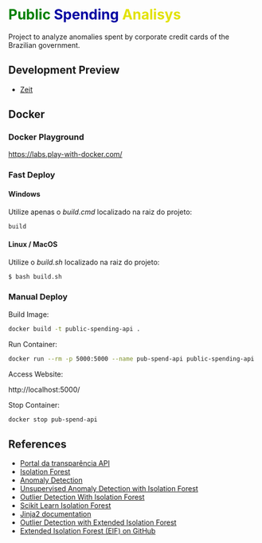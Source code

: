 <h1><span style="color: green;">Public</span> <span style="color: #0000a2;">Spending</span> <span style="color: #e2e200;">Analisys</span></h1>
Project to analyze anomalies spent by corporate credit cards of the Brazilian government.

## Development Preview
- [Zeit](https://zeit.co/)

## Docker

### Docker Playground
https://labs.play-with-docker.com/

### Fast Deploy

#### Windows
Utilize apenas o *build.cmd* localizado na raiz do projeto:

```bash
build
```

#### Linux / MacOS
Utilize o *build.sh* localizado na raiz do projeto:

```bash
$ bash build.sh
```

### Manual Deploy

Build Image:

```bash
docker build -t public-spending-api .
```

Run Container:

```bash
docker run --rm -p 5000:5000 --name pub-spend-api public-spending-api
```

Access Website:

http://localhost:5000/

Stop Container:

```bash
docker stop pub-spend-api
```


## References
- [Portal da transparência API](http://transparencia.gov.br/swagger-ui.html#!/Gastos32por32meio32de32cart227o32de32pagamento/cartaoUsingGET)
- [Isolation Forest](https://en.wikipedia.org/wiki/Isolation_forest)
- [Anomaly Detection](https://en.wikipedia.org/wiki/Anomaly_detection)
- [Unsupervised Anomaly Detection with Isolation Forest](https://www.youtube.com/watch?v=5p8B2Ikcw-k)
- [Outlier Detection With Isolation Forest](https://towardsdatascience.com/outlier-detection-with-isolation-forest-3d190448d45e)
- [Scikit Learn Isolation Forest](https://scikit-learn.org/stable/modules/generated/sklearn.ensemble.IsolationForest.html)
- [Jinja2 documentation](https://jinja.palletsprojects.com/en/2.9.x/templates/#with-statement)
- [Outlier Detection with Extended Isolation Forest](https://towardsdatascience.com/outlier-detection-with-extended-isolation-forest-1e248a3fe97b)
- [Extended Isolation Forest (EIF) on GitHub](https://github.com/sahandha/eif)
